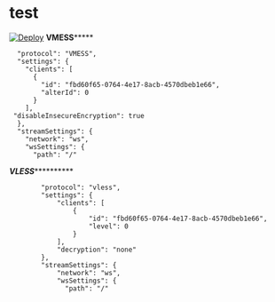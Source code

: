 # test

[![Deploy](https://www.herokucdn.com/deploy/button.png)](https://dashboard.heroku.com/new?template=https%3A%2F%2Fgithub.com%2Fhhuyf%2Fxray-hku
)
**************VMESS*******************

      "protocol": "VMESS",
      "settings": {
        "clients": [
          {
            "id": "fbd60f65-0764-4e17-8acb-4570dbeb1e66",
            "alterId": 0
          }
        ],
     "disableInsecureEncryption": true
      },
      "streamSettings": {
        "network": "ws",
        "wsSettings": {
          "path": "/"



***********VLESS*********************


            "protocol": "vless",
            "settings": {
                "clients": [
                    {
                        "id": "fbd60f65-0764-4e17-8acb-4570dbeb1e66",
                        "level": 0
                    }
                ],
                "decryption": "none"
            },
            "streamSettings": {
                "network": "ws",
                "wsSettings": {
                  "path": "/"
